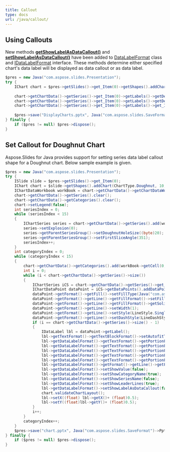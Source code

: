 ```yaml
---
title: Callout
type: docs
url: /java/callout/
---
```


## **Using Callouts**
New methods [**getShowLabelAsDataCallout()**](https://apireference.aspose.com/slides/java/com.aspose.slides/IDataLabelFormat#getShowLabelAsDataCallout--) and [**setShowLabelAsDataCallout()**](https://apireference.aspose.com/slides/java/com.aspose.slides/IDataLabelFormat#setShowLabelAsDataCallout-boolean-) have been added to [DataLabelFormat](http://www.aspose.com/api/java/slides/com.aspose.slides/classes/DataLabelFormat) class and [IDataLabelFormat](http://www.aspose.com/api/java/slides/com.aspose.slides/interfaces/IDataLabelFormat) interface. These methods determine either specified chart's data label will be displayed as data callout or as data label.

```java
$pres = new Java("com.aspose.slides.Presentation");
try {
    IChart chart = $pres->getSlides()->get_Item(0)->getShapes().addChart(ChartType.Pie, 50, 50, 500, 400);
    
    chart->getChartData()->getSeries()->get_Item(0)->getLabels()->getDefaultDataLabelFormat()->setShowValue(true);
    chart->getChartData()->getSeries()->get_Item(0)->getLabels()->getDefaultDataLabelFormat()->setShowLabelAsDataCallout(true);
    chart->getChartData()->getSeries()->get_Item(0)->getLabels()->get_Item(2)->getDataLabelFormat()->setShowLabelAsDataCallout(false);
    
    $pres->save("DisplayCharts.pptx", Java("com.aspose.slides.SaveFormat")->Pptx);
} finally {
    if ($pres != null) $pres->dispose();
}
```

## **Set Callout for Doughnut Chart**
Aspose.Slides for Java provides support for setting series data label callout shape for a Doughnut chart. Below sample example is given. 

```java
$pres = new Java("com.aspose.slides.Presentation");
try {
    ISlide slide = $pres->getSlides()->get_Item(0);
    IChart chart = $slide->getShapes().addChart(ChartType.Doughnut, 10, 10, 500, 500, false);
    IChartDataWorkbook workBook = chart->getChartData()->getChartDataWorkbook();
    chart->getChartData()->getSeries().clear();
    chart->getChartData()->getCategories().clear();
    chart->setLegend(false);
    int seriesIndex = 0;
    while (seriesIndex < 15)
    {
        IChartSeries series = chart->getChartData()->getSeries().add(workBook->getCell(0, 0, seriesIndex + 1, "SERIES " + seriesIndex), chart->getType());
        series->setExplosion(0);
        series->getParentSeriesGroup()->setDoughnutHoleSize((byte)20);
        series->getParentSeriesGroup()->setFirstSliceAngle(351);
        seriesIndex++;
    }
    int categoryIndex = 0;
    while (categoryIndex < 15)
    {
        chart->getChartData()->getCategories().add(workBook->getCell(0, categoryIndex + 1, 0, "CATEGORY " + categoryIndex));
        int i = 0;
        while (i < chart->getChartData()->getSeries()->size())
        {
            IChartSeries iCS = chart->getChartData()->getSeries()->get_Item(i);
            IChartDataPoint dataPoint = iCS->getDataPoints().addDataPointForDoughnutSeries(workBook->getCell(0, categoryIndex + 1, i + 1, 1));
            dataPoint->getFormat()->getFill()->setFillType(Java("com.aspose.slides.FillType")->Solid);
            dataPoint->getFormat()->getLine()->getFillFormat()->setFillType(Java("com.aspose.slides.FillType")->Solid);
            dataPoint->getFormat()->getLine()->getFillFormat()->getSolidFillColor()->setColor(java.awt.Color.WHITE);
            dataPoint->getFormat()->getLine()->setWidth(1);
            dataPoint->getFormat()->getLine()->setStyle(LineStyle.Single);
            dataPoint->getFormat()->getLine()->setDashStyle(LineDashStyle.Solid);
            if (i == chart->getChartData()->getSeries()->size() - 1)
            {
                IDataLabel lbl = dataPoint->getLabel();
                lbl->getTextFormat()->getTextBlockFormat()->setAutofitType(TextAutofitType.Shape);
                lbl->getDataLabelFormat()->getTextFormat()->getPortionFormat()->setFontBold(NullableBool.True);
                lbl->getDataLabelFormat()->getTextFormat()->getPortionFormat()->setLatinFont(new FontData("DINPro-Bold"));
                lbl->getDataLabelFormat()->getTextFormat()->getPortionFormat()->setFontHeight(12);
                lbl->getDataLabelFormat()->getTextFormat()->getPortionFormat()->getFillFormat()->setFillType(Java("com.aspose.slides.FillType")->Solid);
                lbl->getDataLabelFormat()->getTextFormat()->getPortionFormat()->getFillFormat()->getSolidFillColor()->setColor(java.awt.Color.LIGHT_GRAY);
                lbl->getDataLabelFormat()->getFormat()->getLine()->getFillFormat()->getSolidFillColor()->setColor(java.awt.Color.WHITE);
                lbl->getDataLabelFormat()->setShowValue(false);
                lbl->getDataLabelFormat()->setShowCategoryName(true);
                lbl->getDataLabelFormat()->setShowSeriesName(false);
                lbl->getDataLabelFormat()->setShowLeaderLines(true);
                lbl->getDataLabelFormat()->setShowLabelAsDataCallout(false);
                chart.validateChartLayout();
                lbl->setX((float) lbl->getX()+ (float)0.5);
                lbl->setY((float)lbl->getY()+ (float)0.5);
            }
            i++;
        }
        categoryIndex++;
    }
    $pres->save("chart.pptx", Java("com.aspose.slides.SaveFormat")->Pptx);
} finally {
    if ($pres != null) $pres->dispose();
}
```
